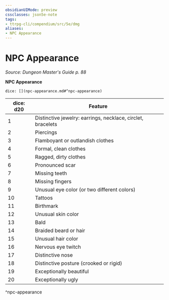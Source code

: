 ```yaml
---
obsidianUIMode: preview
cssclasses: json5e-note
tags:
- ttrpg-cli/compendium/src/5e/dmg
aliases:
- NPC Appearance
---
```

# NPC Appearance
*Source: Dungeon Master's Guide p. 88* 

**NPC Appearance**

`dice: [](npc-appearance.md#^npc-appearance)`

| dice: d20 | Feature |
|-----------|---------|
| 1 | Distinctive jewelry: earrings, necklace, circlet, bracelets |
| 2 | Piercings |
| 3 | Flamboyant or outlandish clothes |
| 4 | Formal, clean clothes |
| 5 | Ragged, dirty clothes |
| 6 | Pronounced scar |
| 7 | Missing teeth |
| 8 | Missing fingers |
| 9 | Unusual eye color (or two different colors) |
| 10 | Tattoos |
| 11 | Birthmark |
| 12 | Unusual skin color |
| 13 | Bald |
| 14 | Braided beard or hair |
| 15 | Unusual hair color |
| 16 | Nervous eye twitch |
| 17 | Distinctive nose |
| 18 | Distinctive posture (crooked or rigid) |
| 19 | Exceptionally beautiful |
| 20 | Exceptionally ugly |
^npc-appearance